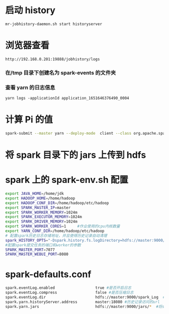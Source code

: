 # 启动 history

`mr-jobhistory-daemon.sh start historyserver`

# 浏览器查看

`http://192.168.0.201:19888/jobhistory/logs`

### 在/tmp 目录下创建名为 spark-events 的文件夹

### 查看 yarn 的日志信息

`yarn logs -applicationId application_1651646376490_0004`

# 计算 Pi 的值

```sh
spark-submit --master yarn --deploy-mode  client --class org.apache.spark.examples.SparkPi /home/spark/examples/jars/spark-examples_2.12-2.4.2.jar
```

# 将 spark 目录下的 jars 上传到 hdfs

# spark 上的 spark-env.sh 配置

```sh
export JAVA_HOME=/home/jdk
export HADOOP_HOME=/home/hadoop
export HADOOP_CONF_DIR=/home/hadoop/etc/hadoop
export SPARK_MASTER_IP=master
export SPARK_WORKER_MEMORY=1024m
export SPARK_EXECUTOR_MEMORY=1024m
export SPARK_DRIVER_MEMORY=1024m
export SPARK_WORKER_CORES=1     #作业使用的cpu内核数量
export YARN_CONF_DIR=/home/hadoop/etc/hadoop
# 配置spark历史日志存储地址，并且使得历史记录自动清理
spark_HISTORY_OPTS="-Dspark.history.fs.logDirectory=hdfs://master:9000/spark_Log/ -Dspark.history.fs.cleaner.enabled=true"
#配置spark提交任务的端口和worker的参数
SPARK_MASTER_PORT=7077
SPARK_MASTER_WEBUI_PORT=8080
```

# spark-defaults.conf

```sh
spark.eventLog.enabled                  true #是否开启日志
spark.eventLog.compress                 false #是否压缩日志
spark.eventLog.dir                      hdfs://master:9000/spark_Log  #日志存储路径
spark.yarn.historyServer.address        master:18080 #历史记录访问的url
spark.yarn.jars                         hdfs://master:9000/jars/*  #将spark的jar上传到hdfs
```
